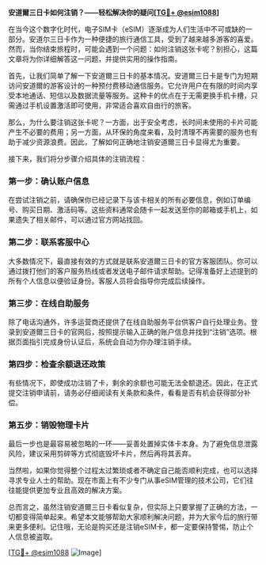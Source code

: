**安道爾三日卡如何注销？——轻松解决你的疑问[[TG💪+ @esim1088](https://t.me/s/esim1088)]**

在当今这个数字化时代，电子SIM卡（eSIM）逐渐成为人们生活中不可或缺的一部分。安道尔三日卡作为一种便捷的旅行通信工具，受到了越来越多游客的喜爱。然而，当你结束旅程时，可能会遇到一个问题：如何注销这张卡呢？别担心，这篇文章将为你详细解答这一问题，并提供实用的操作指南。

首先，让我们简单了解一下安道爾三日卡的基本情况。安道爾三日卡是专门为短期访问安道爾的游客设计的一种预付费移动通信服务。它允许用户在有限的时间内享受本地通话、短信以及数据流量等服务。这种卡的优点在于无需更换手机卡槽，只需通过手机设置激活即可使用，非常适合喜欢自由行的旅客。

那么，为什么要注销这张卡呢？一方面，出于安全考虑，长时间未使用的卡片可能产生不必要的费用；另一方面，从环保的角度来看，及时清理不再需要的服务也有助于减少资源浪费。因此，了解如何正确地注销安道爾三日卡显得尤为重要。

接下来，我们将分步骤介绍具体的注销流程：

### 第一步：确认账户信息
在尝试注销之前，请确保你已经记录下与该卡相关的所有必要信息，例如订单编号、购买日期、激活码等。这些资料通常会随卡一起发送至你的邮箱或手机上，如果遗失了相关邮件，可以通过官方网站找回。

### 第二步：联系客服中心
大多数情况下，最直接有效的方式就是联系安道爾三日卡的官方客服团队。你可以通过拨打他们的客户服务热线或者发送电子邮件请求帮助。记得准备好上述提到的所有个人信息以便验证身份。客服人员将会指导你完成后续操作。

### 第三步：在线自助服务
除了电话沟通外，许多运营商还提供了在线自助服务平台供客户自行处理业务。登录到安道爾三日卡的官网后，按照提示输入正确的账户信息并找到“注销”选项。根据页面指引完成身份认证后，系统会自动为你办理注销手续。

### 第四步：检查余额退还政策
有些情况下，即使成功注销了卡，剩余的余额也可能无法全额退还。因此，在正式提交注销申请前，请务必仔细阅读有关条款和条件，看看是否有机会获得部分补偿。

### 第五步：销毁物理卡片
最后一步也是最容易被忽略的一环——妥善处置掉实体卡本身。为了避免信息泄露风险，建议采用剪碎等方式彻底毁坏卡片，然后再将其丢弃。

当然啦，如果你觉得整个过程太过繁琐或者不确定自己能否顺利完成，也可以选择寻求专业人士的帮助。现在市面上有不少专门从事eSIM管理的技术公司，它们往往能提供更加专业且高效的解决方案。

总而言之，虽然注销安道爾三日卡看似复杂，但实际上只要掌握了正确的方法，一切都变得简单起来。希望本文能够帮助大家顺利解决问题，并为大家今后的旅行带来更多便利。记住哦，无论是购买还是注销eSIM卡，都一定要保持警惕，防止个人信息被盗取。

[[TG💪+ @esim1088](https://t.me/s/esim1088) ![Image](https://i.postimg.cc/4NQfJmqS/Snipaste-2025-05-13-00-14-12.png)]